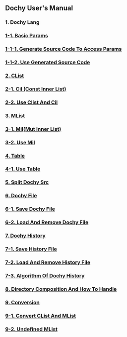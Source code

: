 ## Dochy User's Manual

### 1. Dochy Lang

### [1-1. Basic Params](root.md)

### [1-1-1. Generate Source Code To Access Params](dochy_params_generate.md)

### [1-1-2. Use Generated Source Code](params_test.md)

### [2. CList](root.md)

### [2-1. Cil (Const Inner List)](root.md)

### [2-2. Use Clist And Cil](use_cil.md)

### [3. MList](root.md)

### [3-1. Mil(Mut Inner List)](root.md)

### [3-2. Use Mil](use_mil.md)

### [4. Table](root.md)

### [4-1. Use Table](use_table.md)

### [5. Split Dochy Src](split_src.md)

### [6. Dochy File](save_dochy_files.md)

### [6-1. Save Dochy File](save_dochy_file_test.md)

### [6-2. Load And Remove Dochy File](load_dochy_file.md)

### [7. Dochy History](whats_dochy_history.md)

### [7-1. Save History File](save_history_file_test.md)

### [7-2. Load And Remove History File](load_history_file_test.md)

### [7-3. Algorithm Of Dochy History](algorithm_of_history.md)

### [8. Directory Composition And How To Handle](directory_composition_and_how_to_handle.md)

### [9. Conversion](conversion.md)

### [9-1. Convert CList And MList](clist_and_mlist.md)

### [9-2. Undefined MList](separate_undefined_list.md)

